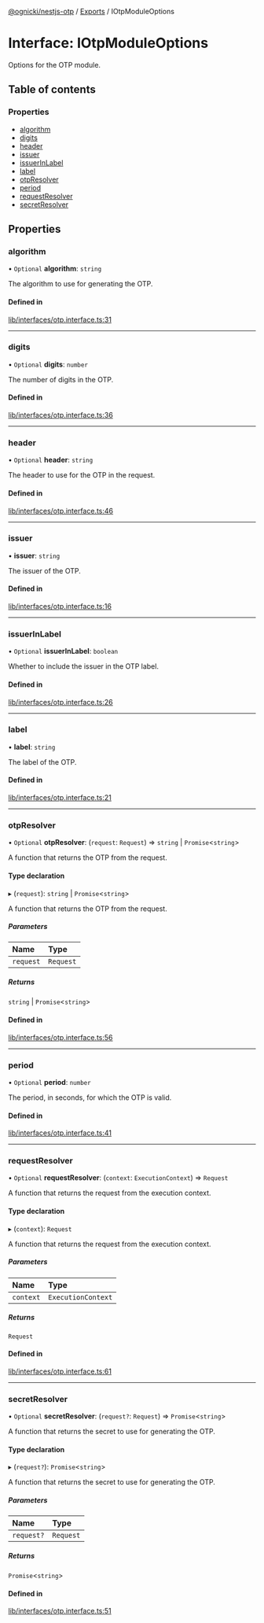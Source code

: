 [@ognicki/nestjs-otp](../README.md) / [Exports](../modules.md) / IOtpModuleOptions

# Interface: IOtpModuleOptions

Options for the OTP module.

## Table of contents

### Properties

- [algorithm](IOtpModuleOptions.md#algorithm)
- [digits](IOtpModuleOptions.md#digits)
- [header](IOtpModuleOptions.md#header)
- [issuer](IOtpModuleOptions.md#issuer)
- [issuerInLabel](IOtpModuleOptions.md#issuerinlabel)
- [label](IOtpModuleOptions.md#label)
- [otpResolver](IOtpModuleOptions.md#otpresolver)
- [period](IOtpModuleOptions.md#period)
- [requestResolver](IOtpModuleOptions.md#requestresolver)
- [secretResolver](IOtpModuleOptions.md#secretresolver)

## Properties

### algorithm

• `Optional` **algorithm**: `string`

The algorithm to use for generating the OTP.

#### Defined in

[lib/interfaces/otp.interface.ts:31](https://github.com/mwognicki/nestjs-otp/blob/3c1985d/lib/interfaces/otp.interface.ts#L31)

___

### digits

• `Optional` **digits**: `number`

The number of digits in the OTP.

#### Defined in

[lib/interfaces/otp.interface.ts:36](https://github.com/mwognicki/nestjs-otp/blob/3c1985d/lib/interfaces/otp.interface.ts#L36)

___

### header

• `Optional` **header**: `string`

The header to use for the OTP in the request.

#### Defined in

[lib/interfaces/otp.interface.ts:46](https://github.com/mwognicki/nestjs-otp/blob/3c1985d/lib/interfaces/otp.interface.ts#L46)

___

### issuer

• **issuer**: `string`

The issuer of the OTP.

#### Defined in

[lib/interfaces/otp.interface.ts:16](https://github.com/mwognicki/nestjs-otp/blob/3c1985d/lib/interfaces/otp.interface.ts#L16)

___

### issuerInLabel

• `Optional` **issuerInLabel**: `boolean`

Whether to include the issuer in the OTP label.

#### Defined in

[lib/interfaces/otp.interface.ts:26](https://github.com/mwognicki/nestjs-otp/blob/3c1985d/lib/interfaces/otp.interface.ts#L26)

___

### label

• **label**: `string`

The label of the OTP.

#### Defined in

[lib/interfaces/otp.interface.ts:21](https://github.com/mwognicki/nestjs-otp/blob/3c1985d/lib/interfaces/otp.interface.ts#L21)

___

### otpResolver

• `Optional` **otpResolver**: (`request`: `Request`) => `string` \| `Promise`\<`string`\>

A function that returns the OTP from the request.

#### Type declaration

▸ (`request`): `string` \| `Promise`\<`string`\>

A function that returns the OTP from the request.

##### Parameters

| Name | Type |
| :------ | :------ |
| `request` | `Request` |

##### Returns

`string` \| `Promise`\<`string`\>

#### Defined in

[lib/interfaces/otp.interface.ts:56](https://github.com/mwognicki/nestjs-otp/blob/3c1985d/lib/interfaces/otp.interface.ts#L56)

___

### period

• `Optional` **period**: `number`

The period, in seconds, for which the OTP is valid.

#### Defined in

[lib/interfaces/otp.interface.ts:41](https://github.com/mwognicki/nestjs-otp/blob/3c1985d/lib/interfaces/otp.interface.ts#L41)

___

### requestResolver

• `Optional` **requestResolver**: (`context`: `ExecutionContext`) => `Request`

A function that returns the request from the execution context.

#### Type declaration

▸ (`context`): `Request`

A function that returns the request from the execution context.

##### Parameters

| Name | Type |
| :------ | :------ |
| `context` | `ExecutionContext` |

##### Returns

`Request`

#### Defined in

[lib/interfaces/otp.interface.ts:61](https://github.com/mwognicki/nestjs-otp/blob/3c1985d/lib/interfaces/otp.interface.ts#L61)

___

### secretResolver

• `Optional` **secretResolver**: (`request?`: `Request`) => `Promise`\<`string`\>

A function that returns the secret to use for generating the OTP.

#### Type declaration

▸ (`request?`): `Promise`\<`string`\>

A function that returns the secret to use for generating the OTP.

##### Parameters

| Name | Type |
| :------ | :------ |
| `request?` | `Request` |

##### Returns

`Promise`\<`string`\>

#### Defined in

[lib/interfaces/otp.interface.ts:51](https://github.com/mwognicki/nestjs-otp/blob/3c1985d/lib/interfaces/otp.interface.ts#L51)
